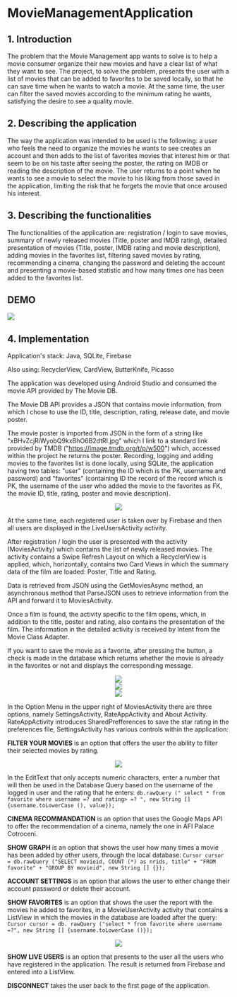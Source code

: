 # MovieManagementApplication


## 1. Introduction

  The problem that the Movie Management app wants to solve is to help a movie consumer organize their new movies and have a clear list of what they want to see.
The project, to solve the problem, presents the user with a list of movies that can be added to favorites to be saved locally, so that he can save time when he wants to watch a movie. At the same time, the user can filter the saved movies according to the minimum rating he wants, satisfying the desire to see a quality movie.




## 2. Describing the application

  The way the application was intended to be used is the following: a user who feels the need to organize the movies he wants to see creates an account and then adds to the list of favorites movies that interest him or that seem to be on his taste after seeing the poster, the rating on IMDB or reading the description of the movie. The user returns to a point when he wants to see a movie to select the movie to his liking from those saved in the application, limiting the risk that he forgets the movie that once aroused his interest.
  



## 3. Describing the functionalities

  The functionalities of the application are: registration / login to save movies, summary of newly released movies (Title, poster and IMDB rating), detailed presentation of movies (Title, poster, IMDB rating and movie description), adding movies in the favorites list, filtering saved movies by rating, recommending a cinema, changing the password and deleting the account and presenting a movie-based statistic and how many times one has been added to the favorites list.
  
## DEMO

![](demo.gif)

  
## 4. Implementation

  Application's stack: Java, SQLite, Firebase
  
  Also using: RecyclerView, CardView, ButterKnife, Picasso

  The application was developed using Android Studio and consumed the movie API provided by The Movie DB.
  
  The Movie DB API provides a JSON that contains movie information, from which I chose to use the ID, title, description, rating, release date, and movie poster.
  
  The movie poster is imported from JSON in the form of a string like "xBHvZcjRiWyobQ9kxBhO6B2dtRI.jpg" which I link to a standard link provided by TMDB ("https://image.tmdb.org/t/p/w500") which, accessed within the project he returns the poster.
Recording, logging and adding movies to the favorites list is done locally, using SQLite, the application having two tables: "user" (containing the ID which is the PK, username and password) and "favorites" (containing ID the record of the record which is PK, the username of the user who added the movie to the favorites as FK, the movie ID, title, rating, poster and movie description).

<div style="text-align:center"><img src="https://i.ibb.co/NWXM5w3/Picture-1.png" /></div>

  At the same time, each registered user is taken over by Firebase and then all users are displayed in the LiveUsersActivity activity.
  
  After registration / login the user is presented with the activity (MoviesActivity) which contains the list of newly released movies. The activity contains a Swipe Refresh Layout on which a RecyclerView is applied, which, horizontally, contains two Card Views in which the summary data of the film are loaded: Poster, Title and Rating.
  
  Data is retrieved from JSON using the GetMoviesAsync method, an asynchronous method that ParseJSON uses to retrieve information from the API and forward it to MoviesActivity.
  
  Once a film is found, the activity specific to the film opens, which, in addition to the title, poster and rating, also contains the presentation of the film. The information in the detailed activity is received by Intent from the Movie Class Adapter.
  
If you want to save the movie as a favorite, after pressing the button, a check is made in the database which returns whether the movie is already in the favorites or not and displays the corresponding message.

<div style="text-align:center"><img src="https://i.ibb.co/89Fss0N/Picture-2.png" /></div>
<div style="text-align:center"><img src="https://i.ibb.co/7GxNLKX/Picture-3.png" /></div>
<div style="text-align:center"><img src="https://i.ibb.co/f2B4XGx/Picture-4.png" /></div>


  In the Option Menu in the upper right of MoviesActivity there are three options, namely SettingsActivity, RateAppActivity and About Activity. RateAppActivity introduces SharedPrefferences to save the star rating in the preferences file,
SettingsActivity has various controls within the application:

  **FILTER YOUR MOVIES** is an option that offers the user the ability to filter their selected movies by rating.
  
  <div style="text-align:center"><img src="https://i.ibb.co/ypgQp5W/Picture-5.png" /></div>
  
  In the EditText that only accepts numeric characters, enter a number that will then be used in the Database Query based on the username of the logged in user and the rating that he enters: 
  ```db.rawQuery (" select * from favorite where username =? and rating> =? ", new String [] {username.toLowerCase (), value});```

  **CINEMA RECOMMANDATION** is an option that uses the Google Maps API to offer the recommendation of a cinema, namely the one in AFI Palace Cotroceni.

  **SHOW GRAPH** is an option that shows the user how many times a movie has been added by other users, through the local database:
```Cursor cursor = db.rawQuery ("SELECT movieid, COUNT (*) as nrids, title" + "FROM favorite" + "GROUP BY movieid", new String [] {});```

  **ACCOUNT SETTINGS** is an option that allows the user to either change their account password or delete their account.

  **SHOW FAVORITES** is an option that shows the user the report with the movies he added to favorites, in a MovieUserActivity activity that contains a ListView in which the movies in the database are loaded after the query: 
  ```Cursor cursor = db. rawQuery ("select * from favorite where username =?", new String [] {username.toLowerCase ()}); ```
    
  <div style="text-align:center"><img src="https://i.ibb.co/8dmdd1R/Picture-6.png" /></div>
  
  **SHOW LIVE USERS** is an option that presents to the user all the users who have registered in the application. The result is returned from Firebase and entered into a ListView.

  **DISCONNECT** takes the user back to the first page of the application.

